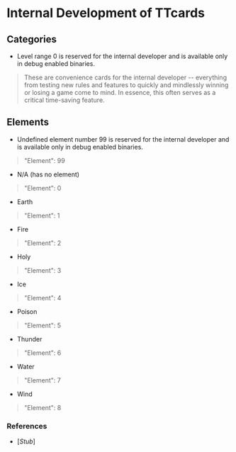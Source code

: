 # Internal Development of TTcards #

## Categories ##

* Level range 0 is reserved for the internal developer and is available only in debug enabled binaries.
> These are convenience cards for the internal developer -- everything from testing new rules and features to quickly and mindlessly winning or losing a game come to mind. In essence, this often serves as a critical time-saving feature.

## Elements ##

* Undefined element number 99 is reserved for the internal developer and is available only in debug enabled binaries.
> "Element": 99

* N/A (has no element)
> "Element": 0

* Earth
> "Element": 1

* Fire
> "Element": 2

* Holy
> "Element": 3

* Ice
> "Element": 4

* Poison
> "Element": 5

* Thunder
> "Element": 6

* Water
> "Element": 7

* Wind
> "Element": 8

### References ###

* [*Stub*]
